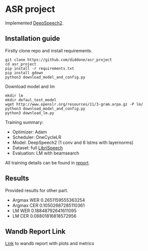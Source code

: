 # ASR project

Implemented [DeepSpeech2](https://arxiv.org/pdf/1512.02595.pdf).

## Installation guide

Firstly clone repo and install requirements.

```shell
git clone https://github.com/diddone/asr_project
cd asr_project
pip install -r requirements.txt
pip install gdown
python3 download_model_and_config.py
```

Download model and lm

```shell
mkdir lm
mkdir defaul_test_model
wget http://www.openslr.org/resources/11/3-gram.arpa.gz -P lm/
python3 download_model_and_config.py
python3 download_lm.py
```


Training summary:
- Optimizer: Adam
- Scheduler: OneCycleLR
- Model: DeepSpeech2 (1 conv and 6 lstms with layernorms)
- Dataset: full [LibriSpeech](https://www.openslr.org/12)
- Evaluation: LM with beamsearch

All training details can be found in [report](https://wandb.ai/diddone/asr_project/reports/Report--VmlldzoyODAyMzc2).

## Results

Provided results for other part.

- Argmax WER 0.2651159555363254
- Argmax CER 0.10502687285110361
- LM WER 0.18848792641611095
- LM CER 0.08801816818572956


## Wandb Report Link
[Link](https://wandb.ai/diddone/asr_project/reports/Report--VmlldzoyODAyMzc2) to wandb report with plots and metrics
